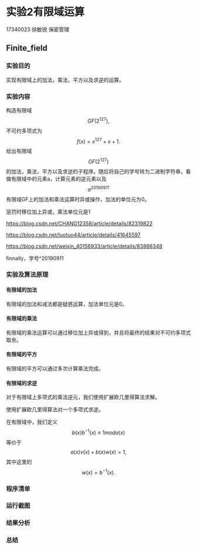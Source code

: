 # 实验2有限域运算

17340023 徐敏锐 保密管理

## Finite_field

### 实验目的

实现有限域上的加法，乘法，平方以及求逆的运算。

### 实验内容

构造有限域
$$
GF(2^{127}),
$$
不可约多项式为
$$
f(x) = x^{127}+x+1.
$$
给出有限域
$$
GF(2^{127})
$$
的加法，乘法，平方以及求逆的子程序。随后将自己的学号转为二进制字符串，看做有限域中的元素a，计算元素的逆元素以及
$$
a^{20190911}
$$
有限域GF上的加法和乘法运算时异或操作，加法的单位元为0。

惩罚时移位加上异或，乘法单位元是1

https://blog.csdn.net/CHANG12358/article/details/82319822

https://blog.csdn.net/luotuo44/article/details/41645597

https://blog.csdn.net/weixin_40156933/article/details/83866348

finnally，学号^20190911

### 实验及算法原理

#### 有限域的加法

有限域的加法和减法都是疑惑运算，加法单位元是0。

#### 有限域的乘法

有限域的乘法运算可以通过移位加上异或得到，并且将最终的结果对不可约多项式取余。

#### 有限域的平方

有限域的平方可以通过多次计算乘法完成。

#### 有限域的求逆

对于有限域上多项式的乘法逆元，我们使用扩展欧几里得算法求解。

使用扩展欧几里得算法对一个多项式求逆。

在有限域中，我们定义
$$
b(x)b^{-1}(x) \equiv 1 mod a(x)
$$
等价于
$$
a(x)v(x) + b(x)w(x) = 1,
$$
其中这里的
$$
w(x) = b^{-1}(x).
$$


### 程序清单

### 运行截图

### 结果分析

### 总结

